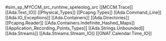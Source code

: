 #sim_sp_MYCCM_src_runtime_speleolog_src
[[MCCM.Trace]]
[[Ada.Text_IO]]
[[Physical_Types]]
[[Pcapng.Types]]
[[Ada.Command_Line]]
[[Ada.IO_Exceptions]]
[[Ada.Containers]]
[[Ada.Directories]]
[[Pcapng.Reader]]
[[Ada.Containers.Indefinite_Hashed_Maps]]
[[Application_Recording_Points_Types]]
[[Ada.Strings.Unbounded]]
[[Ada.Streams]]
[[Ada.Streams.Stream_IO]]
[[GNAT.Calendar.Time_IO]]
